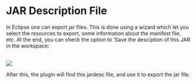 # JAR Description File #

In Eclipse one can export jar files. This is done using a wizard which let you select the resources to export, some information about the manifest file, etc. At the end, you can check the option to 'Save the desciption of this JAR in the workspace:

<br>
<img src='http://headlesseclipse.googlecode.com/svn/pictures/jardesc.png'>
<br>

After this, the plugin will find this jardesc file, and use it to export the jar file.